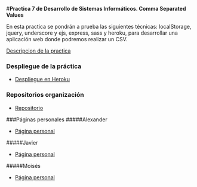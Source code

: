 #**Practica 7 de Desarrollo de Sistemas Informáticos. Comma Separated Values**

En esta practica se pondrán a prueba las siguientes técnicas: localStorage, jquery, underscore y ejs, express, sass y heroku,
para desarrollar una aplicación web donde podremos realizar un CSV.

[Descripcion de la practica](https://campusvirtual.ull.es/1516/mod/page/view.php?id=187375)

### Despliegue de la práctica
* [Despliegue en Heroku](https://dsip7.herokuapp.com/)

### Repositorios organización
* [Repositorio](https://github.com/ULL-ESIT-GRADOII-DSI/localstorage-jquery-underscore-express-sass-heroku-alex-javi-moi-2)


###Páginas personales
#####Alexander
* [Página personal](http://alu0100767421.github.io/)

#####Javier
* [Página personal](http://alu0100505009.github.io/)

#####Moisés
* [Página personal](http://alu0100782851.github.io/)

